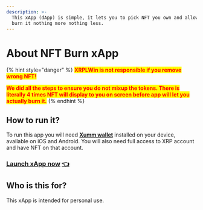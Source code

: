 ```yaml
---
description: >-
  This xApp (dApp) is simple, it lets you to pick NFT you own and allows you to
  burn it nothing more nothing less.
---
```


# About NFT Burn xApp

{% hint style="danger" %}
<mark style="color:red;">**XRPLWin is not responsible if you remove wrong NFT!**</mark>

<mark style="color:red;">**We did all the steps to ensure you do not mixup the tokens. There is literally 4 times NFT will display to you on screen before app will let you actually burn it.**</mark>
{% endhint %}

## How to run it?

To run this app you will need [**Xumm wallet**](https://xumm.app/) installed on your device, available on iOS and Android. You will also need full access to XRP account and have NFT on that account.

### [**Launch xApp now**](https://xumm.app/detect/xapp:xrplwin.nftburn) [👈](https://emojipedia.org/backhand-index-pointing-left/)&#x20;

## Who is this for?

This xApp is intended for personal use.
